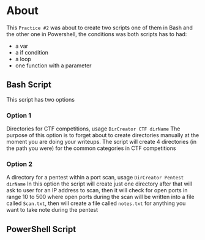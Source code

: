# About 

This `Practice #2` was about to create two scripts one of them in Bash and the other one in Powershell, the conditions was both scripts has to had:

* a var
* a if condition
* a loop
* one function with a parameter

## Bash Script 
This script has two options

### Option 1
Directories for CTF competitions, usage `DirCreator CTF dirName`
The purpose of this option is to forget about to create directories manually at the moment you are doing your writeups. The script will create 4 directories (in the path you were) for the common categories in CTF competitions 

### Option 2
A directory for a pentest within a port scan, usage `DirCreator Pentest dirName`
In this option the script will create just one directory after that will ask to user for an IP address to scan, then it will check for open ports in range 10 to 500 where open ports during the scan will be written into a file called `Scan.txt`, then will create a file called `notes.txt` for anything you want to take note during the pentest

## PowerShell Script

